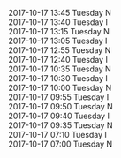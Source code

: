 2017-10-17 13:45 Tuesday  N  
2017-10-17 13:40 Tuesday  I  
2017-10-17 13:15 Tuesday  N  
2017-10-17 13:05 Tuesday  I  
2017-10-17 12:55 Tuesday  N  
2017-10-17 12:40 Tuesday  I  
2017-10-17 10:35 Tuesday  N  
2017-10-17 10:30 Tuesday  I  
2017-10-17 10:00 Tuesday  N  
2017-10-17 09:55 Tuesday  I  
2017-10-17 09:50 Tuesday  N  
2017-10-17 09:40 Tuesday  I  
2017-10-17 09:35 Tuesday  N  
2017-10-17 07:10 Tuesday  I  
2017-10-17 07:00 Tuesday  N  
